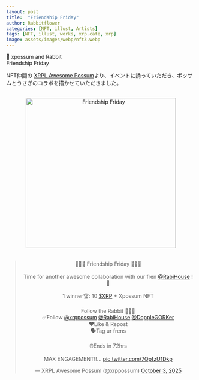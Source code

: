 ```yaml
---
layout: post
title:  "Friendship Friday"
author: Rabbitflower
categories: [NFT, illust, Artists]
tags: [NFT, illust, works, xrp.cafe, xrp]
image: assets/images/webp/nft3.webp
---
```


💖 xpossum and Rabbit  
Friendship Friday   
<!--more-->

NFT仲間の <a target="_blank" href="https://x.com/xrppossum" >XRPL Awesome Possum</a>より、イベントに誘っていただき、ポッサムとうさぎのコラボを描かせていただきました。

  
<br>
<div style="text-align: center;"><img src="https://pbs.twimg.com/media/G2V0ngoaAAEZULj?format=jpg&name=900x900" alt="Friendship Friday" width="400px"> </div>　　

<div style="text-align: center;"><blockquote class="twitter-tweet"><p lang="en" dir="ltr">🩷💜💚 Friendship Friday 🩷💜💚<br><br>Time for another awesome collaboration with our fren <a href="https://twitter.com/RabiHouse?ref_src=twsrc%5Etfw">@RabiHouse</a> ! 🐰<br><br>1 winner🏆: 10 <a href="https://twitter.com/search?q=%24XRP&amp;src=ctag&amp;ref_src=twsrc%5Etfw">$XRP</a> + Xpossum NFT <br><br>Follow the Rabbit 🐇👇🏻<br>✅Follow <a href="https://twitter.com/xrppossum?ref_src=twsrc%5Etfw">@xrppossum</a> <a href="https://twitter.com/RabiHouse?ref_src=twsrc%5Etfw">@RabiHouse</a> <a href="https://twitter.com/DoppleGORKer?ref_src=twsrc%5Etfw">@DoppleGORKer</a> <br>❤️Like &amp; Repost <br>🗣️Tag ur frens <br><br>⏰Ends in 72hrs<br><br>MAX ENGAGEMENT‼️… <a href="https://t.co/7QpfzU1Dkp">pic.twitter.com/7QpfzU1Dkp</a></p>&mdash; XRPL Awesome Possum (@xrppossum) <a href="https://twitter.com/xrppossum/status/1974112243349664066?ref_src=twsrc%5Etfw">October 3, 2025</a></blockquote> <script async src="https://platform.twitter.com/widgets.js" charset="utf-8"></script></div>

